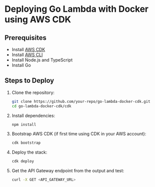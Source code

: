 # Deploying Go Lambda with Docker using AWS CDK

## Prerequisites
- Install [AWS CDK](https://docs.aws.amazon.com/cdk/latest/guide/work-with-cdk-typescript.html)
- Install [AWS CLI](https://aws.amazon.com/cli/)
- Install Node.js and TypeScript
- Install Go

## Steps to Deploy
1. Clone the repository:
   ```sh
   git clone https://github.com/your-repo/go-lambda-docker-cdk.git
   cd go-lambda-docker-cdk/cdk
   ```
2. Install dependencies:
   ```sh
   npm install
   ```
3. Bootstrap AWS CDK (if first time using CDK in your AWS account):
   ```sh
   cdk bootstrap
   ```
4. Deploy the stack:
   ```sh
   cdk deploy
   ```
5. Get the API Gateway endpoint from the output and test:
   ```sh
   curl -X GET <API_GATEWAY_URL>
   ```